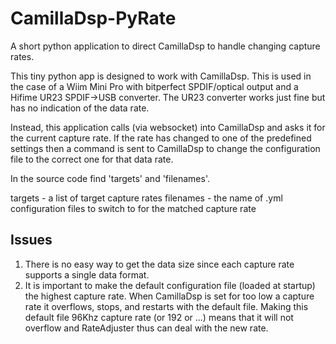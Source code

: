 # CamillaDsp-PyRate
A short python application to direct CamillaDsp to handle changing capture rates.

This tiny python app is designed to work with CamillaDsp. This is used in the case of a Wiim Mini Pro with bitperfect SPDIF/optical output and a Hifime UR23 SPDIF->USB converter. The UR23 converter works just fine but has no indication of the data rate.

Instead, this application calls (via websocket) into CamillaDsp and asks it for the current capture rate. If the rate has changed to one of the predefined settings then a command is sent to CamillaDsp to change the configuration file to the correct one for that data rate.

In the source code find 'targets' and 'filenames'.

targets - a list of target capture rates
filenames - the name of .yml configuration files to switch to for the matched capture rate

Issues
-----

1. There is no easy way to get the data size since each capture rate supports a single data format.
2. It is important to make the default configuration file (loaded at startup) the highest capture rate. When CamillaDsp is set for too low a capture rate it overflows, stops, and restarts with the default file. Making this default file 96Khz capture rate (or 192 or ...) means that it will not overflow and RateAdjuster thus can deal with the new rate.



